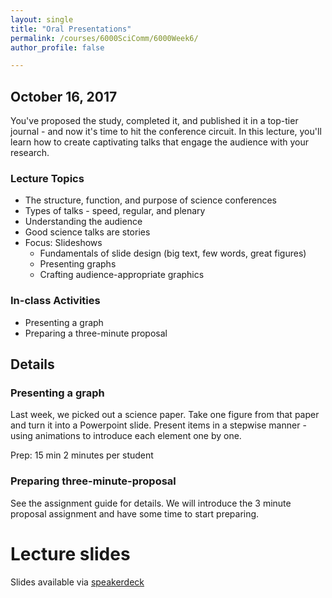```yaml
---
layout: single
title: "Oral Presentations"
permalink: /courses/6000SciComm/6000Week6/
author_profile: false

---
```


## October 16, 2017

You've proposed the study, completed it, and published it in a top-tier journal - and now it's time to hit the conference circuit. In this lecture, you'll learn how to create captivating talks that engage the audience with your research.

### Lecture Topics

* The structure, function, and purpose of science conferences
* Types of talks - speed, regular, and plenary
* Understanding the audience
* Good science talks are stories
* Focus: Slideshows
    - Fundamentals of slide design (big text, few words, great figures)
	- Presenting graphs
    - Crafting audience-appropriate graphics

### In-class Activities

- Presenting a graph
- Preparing a three-minute proposal

## Details

### Presenting a graph

Last week, we picked out a science paper. Take one figure from that paper and turn it into a Powerpoint slide. Present items in a stepwise manner - using animations to introduce each element one by one.

Prep: 15 min
2 minutes per student

### Preparing three-minute-proposal

See the assignment guide for details. We will introduce the 3 minute proposal assignment and have some time to start preparing. 

# Lecture slides

<script async class="speakerdeck-embed" data-id="bc2b310669de4af3ab5137e90f116c07" data-ratio="1.77777777777778" src="//speakerdeck.com/assets/embed.js"></script>

Slides available via [speakerdeck](https://speakerdeck.com/pandalusplatyceros/fish-6000-week-6-oral-presentations)